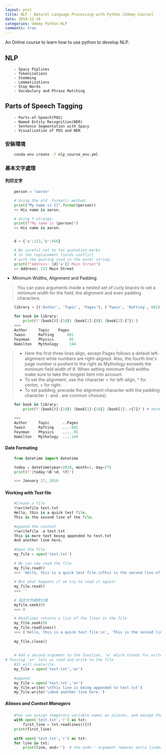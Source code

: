 ```yaml
---
layout: post
title: NLP - Natural Language Processing with Python [Udemy Course]
date: 2019-12-16
categories: Udemy Python NLP
comments: true
---
```

An Online course to learn how to use python to develop NLP.


## NLP 
        - Spacy Piplines
        - Tokenizations
        - Stemming
        - Lemmatizations
        - Stop Words
        - Vocabulary and Phrase Matching

## Parts of Speech Tagging
        - Parts-of-Speech(POS)
        - Named Entity Recognition(NER)
        - Sentence Segmentation with Spacy
        - Visualization of POS and NER

### 安裝環境

```bash
    conda env create -f nlp_course_env.yml
```

### 基本文字處理
#### 列印文字

```python
    person = "aaron"

    # Using the old .format() method:
    print("My name is {}".format(person))
    >> His name is aaron.

    # Using f-strings:
    print(f"My name is {person}")
    >> His name is aaron.


    d = {'a':123,'b':456}

    # Be careful not to let quotation marks 
    # in the replacement fields conflict 
    # with the quoting used in the outer string:
    print(f"Address: {d['a']} Main Street")
    >> Address: 123 Main Street
```

- Minimum Widths, Alignment and Padding
> You can pass arguments inside a nested set of curly braces to set a minimum width for the field, the alignment and even padding characters.

```python
    library = [('Author', 'Topic', 'Pages'), ('Twain', 'Rafting', 601), ('Feynman', 'Physics', 95), ('Hamilton', 'Mythology', 144)]

    for book in library:
        print(f'{book[0]:{10}} {book[1]:{8}} {book[2]:{7}}')
    >>>
    Author     Topic    Pages  
    Twain      Rafting      601
    Feynman    Physics       95
    Hamilton   Mythology     144    

```

> - Here the first three lines align, except Pages follows a default left-alignment while numbers are right-aligned. Also, the fourth line's page number is pushed to the right as Mythology exceeds the minimum field width of 8. When setting minimum field widths make sure to take the longest item into account.
> - To set the alignment, use the character < for left-align, ^ for center, > for right.
> - To set padding, precede the alignment character with the padding character (- and . are common choices).

```python
    for book in library:
        print(f'{book[0]:{10}} {book[1]:{10}} {book[2]:.>{7}}') # here .> was added

    >>>
    Author     Topic      ..Pages
    Twain      Rafting    ....601
    Feynman    Physics    .....95
    Hamilton   Mythology  ....144
```

#### Date Formating

```python
    from datetime import datetime

    today = datetime(year=2018, month=1, day=27)
    print(f'{today:%B %d, %Y}')

    >>> January 27, 2018
```


#### Ｗorking with Text file

```python
    #Create a file
    %%writefile test.txt
    Hello, this is a quick test file.
    This is the second line of the file.
    
    #append the content
    %%writefile -a test.txt
    This is more text being appended to test.txt
    And another line here.
    
    #Open the file
    my_file = open('test.txt')
    
    # We can now read the file
    my_file.read()
    >>> 'Hello, this is a quick test file.\nThis is the second line of the file.'
    
    # But what happens if we try to read it again?
    my_file.read()
    >>> ''
    
    # 指定文件讀取位置
    myfile.seek(0)
    >>> 0

    # Readlines returns a list of the lines in the file
    my_file.seek(0)
    my_file.readlines()
    >>> ['Hello, this is a quick test file.\n', 'This is the second line of the file.']
    
    my_file.close()
    
    
    # Add a second argument to the function, 'w' which stands for write.
# Passing 'w+' lets us read and write to the file
    #It will overwrite.
    my_file = open('test.txt','w+')
    
    #append
    my_file = open('test.txt','a+')
    my_file.write('\nThis line is being appended to test.txt')
    my_file.write('\nAnd another line here.')
```

##### Aliases and Context Managers

```python
    #You can assign temporary variable names as aliases, and manage the opening and closing of files automatically using a context manager:
    with open('test.txt','r') as txt:
        first_line = txt.readlines()[0]
    print(first_line)
    
    with open('test.txt','r') as txt:
    for line in txt:
        print(line, end='')  # the end='' argument removes extra linebreaks
```

